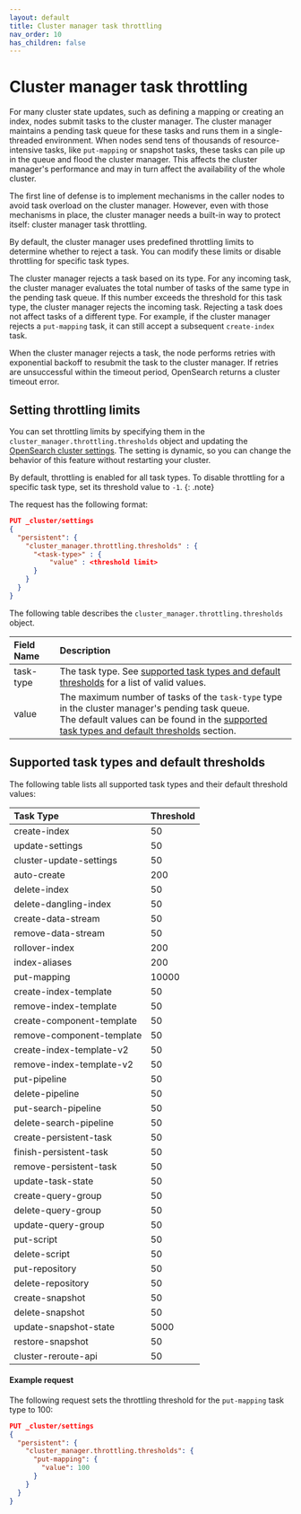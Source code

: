 ```yaml
---
layout: default
title: Cluster manager task throttling
nav_order: 10
has_children: false
---
```


# Cluster manager task throttling

For many cluster state updates, such as defining a mapping or creating an index, nodes submit tasks to the cluster manager. The cluster manager maintains a pending task queue for these tasks and runs them in a single-threaded environment. When nodes send tens of thousands of resource-intensive tasks, like `put-mapping` or snapshot tasks, these tasks can pile up in the queue and flood the cluster manager. This affects the cluster manager's performance and may in turn affect the availability of the whole cluster. 

The first line of defense is to implement mechanisms in the caller nodes to avoid task overload on the cluster manager. However, even with those mechanisms in place, the cluster manager needs a built-in way to protect itself: cluster manager task throttling.

By default, the cluster manager uses predefined throttling limits to determine whether to reject a task. You can modify these limits or disable throttling for specific task types.

The cluster manager rejects a task based on its type. For any incoming task, the cluster manager evaluates the total number of tasks of the same type in the pending task queue. If this number exceeds the threshold for this task type, the cluster manager rejects the incoming task. Rejecting a task does not affect tasks of a different type. For example, if the cluster manager rejects a `put-mapping` task, it can still accept a subsequent `create-index` task. 

When the cluster manager rejects a task, the node performs retries with exponential backoff to resubmit the task to the cluster manager. If retries are unsuccessful within the timeout period, OpenSearch returns a cluster timeout error.

## Setting throttling limits

You can set throttling limits by specifying them in the `cluster_manager.throttling.thresholds` object and updating the [OpenSearch cluster settings]({{site.url}}{{site.baseurl}}/api-reference/cluster-settings). The setting is dynamic, so you can change the behavior of this feature without restarting your cluster.

By default, throttling is enabled for all task types. To disable throttling for a specific task type, set its threshold value to `-1`.
{: .note}

The request has the following format:

```json
PUT _cluster/settings
{
  "persistent": {
    "cluster_manager.throttling.thresholds" : {
      "<task-type>" : {
          "value" : <threshold limit>
      }
    }
  }
}
```

The following table describes the `cluster_manager.throttling.thresholds` object.

Field Name | Description
:--- | :---
task-type | The task type. See [supported task types and default thresholds](#supported-task-types-and-default-thresholds) for a list of valid values.
value | The maximum number of tasks of the `task-type` type in the cluster manager's pending task queue. <br> The default values can be found in the [supported task types and default thresholds](#supported-task-types-and-default-thresholds) section.

## Supported task types and default thresholds

The following table lists all supported task types and their default threshold values:

Task Type | Threshold
:--- | :---
create-index | 50
update-settings | 50
cluster-update-settings | 50
auto-create | 200
delete-index | 50
delete-dangling-index | 50
create-data-stream | 50
remove-data-stream | 50
rollover-index | 200
index-aliases | 200
put-mapping | 10000
create-index-template | 50
remove-index-template | 50
create-component-template | 50
remove-component-template | 50
create-index-template-v2 | 50
remove-index-template-v2 | 50
put-pipeline | 50
delete-pipeline | 50
put-search-pipeline | 50
delete-search-pipeline | 50
create-persistent-task | 50
finish-persistent-task | 50
remove-persistent-task | 50
update-task-state | 50
create-query-group | 50
delete-query-group | 50
update-query-group | 50
put-script | 50
delete-script | 50
put-repository | 50
delete-repository | 50
create-snapshot | 50
delete-snapshot | 50
update-snapshot-state | 5000
restore-snapshot | 50
cluster-reroute-api | 50

#### Example request

The following request sets the throttling threshold for the `put-mapping` task type to 100:

```json
PUT _cluster/settings
{
  "persistent": {
    "cluster_manager.throttling.thresholds": {
      "put-mapping": {
        "value": 100
      }
    }
  }
}
```



